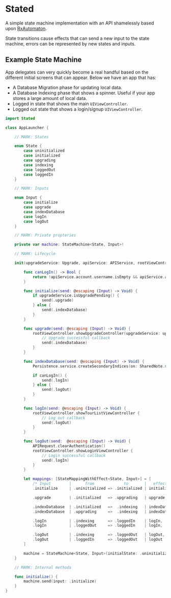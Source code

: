 # Stated
A simple state machine implementation with an API shamelessly based upon [RxAutomaton](https://github.com/inamiy/RxAutomaton).

State transitions cause effects that can send a new input to the state machine, errors can be represented by new states and inputs.

## Example State Machine

App delegates can very quickly become a real handful based on the different initial screens that can appear.
Below we have an app that has:
- A Database Migration phase for updating local data.
- A Database Indexing phase that shows a spinner. Useful if your app stores a large amount of local data.
- Logged in state that shows the main `UIViewController`.
- Logged out state that shows a login/signup `UIViewController`.

```swift
import Stated

class AppLauncher {

    // MARK: States

    enum State {
        case uninitialized
        case initialized
        case upgrading
        case indexing
        case loggedOut
        case loggedIn
    }

    // MARK: Inputs

    enum Input {
        case initialize
        case upgrade
        case indexDatabase
        case logIn
        case logOut
    }

    // MARK: Private propteries

    private var machine: StateMachine<State, Input>!

    // MARK: Lifecycle

    init(upgradeService: Upgrade, apiService: APIService, rootViewController: RootViewController) {

        func canLogIn() -> Bool {
            return !apiService.account.username.isEmpty && apiService.account.hasPassword()
        }

        func initialize(send: @escaping (Input) -> Void) {
            if upgradeService.isUpgradePending() {
                send(.upgrade)
            } else {
                send(.indexDatabase)
            }
        }

        func upgrade(send: @escaping (Input) -> Void) {
            rootViewController.showUpgradeController(upgradeService: upgradeService) {
                // Upgrade successful callback
                send(.indexDatabase)
            }
        }

        func indexDatabase(send: @escaping (Input) -> Void) {
            Persistence.service.createSecondaryIndices(on: SharedNote.self)

            if canLogIn() {
                send(.logIn)
            } else {
                send(.logOut)
            }
        }

        func logIn(send: @escaping (Input) -> Void) {
            rootViewController.showTourListViewController {
                // Log out callback
                send(.logOut)
            }
        }

        func logOut(send:  @escaping (Input) -> Void) {
            APIRequest.clearAuthentication()
            rootViewController.showLoginViewController {
                // Login successful callback
                send(.logIn)
            }
        }

        let mappings: [StateMappingWithEffect<State, Input>] = [
            /* Input        |      from             to       |   effect    */
            .initialize     | .uninitialized => .initialized | initialize,

            .upgrade        | .initialized   => .upgrading   | upgrade,

            .indexDatabase  | .initialized   =>  .indexing   | indexDatabase,
            .indexDatabase  | .upgrading     =>  .indexing   | indexDatabase,

            .logIn          | .indexing      => .loggedIn    | logIn,
            .logIn          | .loggedOut     => .loggedIn    | logIn,

            .logOut         | .indexing      => .loggedOut   | logOut,
            .logOut         | .loggedIn      => .loggedOut   | logOut
        ]

        machine = StateMachine<State, Input>(initialState: .uninitialized, mappings: mappings)
    }

    // MARK: Internal methods

    func initialize() {
        machine.send(input: .initialize)
    }
}
```
